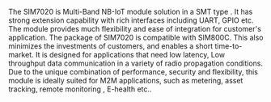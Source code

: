 
The SIM7020 is Multi-Band NB-IoT module solution in a SMT type . It has strong extension capability with rich interfaces including UART, GPIO etc. The module provides much flexibility and ease of integration for customer's application. The package of SIM7020 is compatible with SIM800C. This also minimizes the investments of customers, and enables a short time-to-market.
It is designed for applications that need low latency, Low throughput data communication in a variety of radio propagation conditions. Due to the unique combination of performance, security and flexibility, this module is ideally suited for M2M applications, such as metering, asset tracking, remote monitoring , E-health etc..
